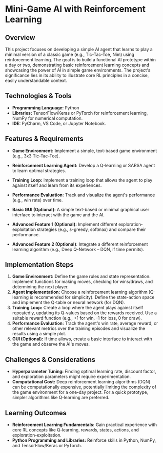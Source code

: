 # Mini-Game AI with Reinforcement Learning

## Overview

This project focuses on developing a simple AI agent that learns to play a minimal version of a classic game (e.g., Tic-Tac-Toe, Nim) using reinforcement learning. The goal is to build a functional AI prototype within a day or two, demonstrating basic reinforcement learning concepts and showcasing the power of AI in simple game environments.  The project's significance lies in its ability to illustrate core RL principles in a concise, easily understandable context.

## Technologies & Tools

- **Programming Language:** Python
- **Libraries:** TensorFlow/Keras or PyTorch for reinforcement learning, NumPy for numerical computation.
- **IDE:**  PyCharm, VS Code, or Jupyter Notebook.

## Features & Requirements

- **Game Environment:**  Implement a simple, text-based game environment (e.g., 3x3 Tic-Tac-Toe).
- **Reinforcement Learning Agent:** Develop a Q-learning or SARSA agent to learn optimal strategies.
- **Training Loop:** Implement a training loop that allows the agent to play against itself and learn from its experiences.
- **Performance Evaluation:**  Track and visualize the agent's performance (e.g., win rate) over time.
- **Basic GUI (Optional):**  A simple text-based or minimal graphical user interface to interact with the game and the AI.

- **Advanced Feature 1 (Optional):** Implement different exploration-exploitation strategies (e.g., ε-greedy, softmax) and compare their performance.
- **Advanced Feature 2 (Optional):**  Integrate a different reinforcement learning algorithm (e.g., Deep Q-Network – DQN, if time permits).


## Implementation Steps

1. **Game Environment:** Define the game rules and state representation. Implement functions for making moves, checking for wins/draws, and determining the next player.
2. **Agent Implementation:** Choose a reinforcement learning algorithm (Q-learning is recommended for simplicity). Define the state-action space and implement the Q-table or neural network (for DQN).
3. **Training Loop:** Create a loop where the agent plays against itself repeatedly, updating its Q-values based on the rewards received.  Use a suitable reward function (e.g., +1 for win, -1 for loss, 0 for draw).
4. **Performance Evaluation:** Track the agent's win rate, average reward, or other relevant metrics over the training episodes and visualize the results using a simple plot.
5. **GUI (Optional):** If time allows, create a basic interface to interact with the game and observe the AI's moves.


## Challenges & Considerations

- **Hyperparameter Tuning:** Finding optimal learning rate, discount factor, and exploration parameters might require experimentation.
- **Computational Cost:**  Deep reinforcement learning algorithms (DQN) can be computationally expensive, potentially limiting the complexity of the game environment for a one-day project.  For a quick prototype, simpler algorithms like Q-learning are preferred.


## Learning Outcomes

- **Reinforcement Learning Fundamentals:** Gain practical experience with core RL concepts like Q-learning, rewards, states, actions, and exploration-exploitation.
- **Python Programming and Libraries:**  Reinforce skills in Python, NumPy, and TensorFlow/Keras or PyTorch.

